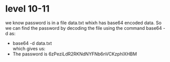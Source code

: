 # level 10-11
we know password is in a file data.txt whixh has base64 encoded data. So we can find the password by decoding the file using the command base64 -d as:
- base64 -d data.txt  
which gives us:
- The password is 6zPeziLdR2RKNdNYFNb6nVCKzphlXHBM
